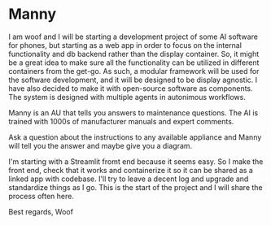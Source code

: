 # Manny

I am woof and I will be starting a development project of some AI software for phones, but starting as a web app in order to focus on the internal functionality and db backend rather than the display container. So, it might be a great idea to make sure all the functionality can be utilized in different containers from the get-go. As such, a modular framework will be used for the software development, and it will be designed to be display agnostic. I have also decided to make it with open-source software as components. The system is designed with multiple agents in autonimous workflows.

Manny is an AU that tells you answers to maintenance questions. The AI is trained with 1000s of manufacturer manuals and expert comments. 

Ask a question about the instructions to any available appliance and Manny will tell you the answer and maybe give you a diagram. 



I'm starting with a Streamlit fromt end because it seems easy. So I make the front end, check that it works and containerize it so it can be shared as a linked app with codebase. I'll try to leave a decent log and upgrade and standardize things as I go. This is the start of the project and I will share the process often here.

Best regards, Woof

